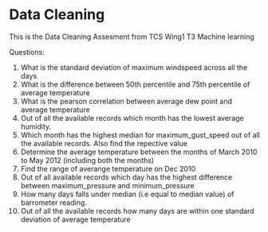 # Data Cleaning
This is the Data Cleaning Assesment from TCS Wing1 T3 Machine learning

Questions: 
1. What is the standard deviation of maximum windspeed across all the days
2. What is the difference between 50th percentile and 75th percentile of average temperature
3. What is the pearson correlation between average dew point and average temperature
4. Out of all the available records which month has the lowest average humidity.
5. Which month has the highest median for maximum_gust_speed out of all the available records. Also find the repective value
6. Determine the average temperature between the months of March 2010 to May 2012 (including both the months)
7. Find the range of averange temperature on Dec 2010
8. Out of all available records which day has the highest difference between maximum_pressure and minimum_pressure
9. How many days falls under median (i.e equal to median value) of barrometer reading.
10. Out of all the available records how many days are within one standard deviation of average temperature
